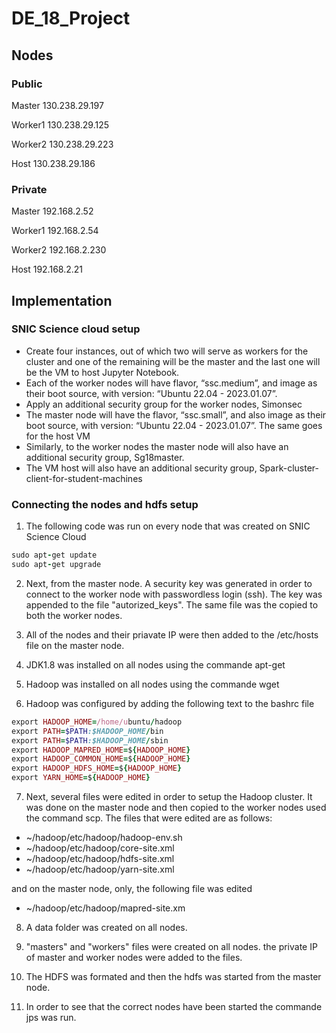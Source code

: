 # DE_18_Project

## Nodes 

### Public
Master  130.238.29.197

Worker1 130.238.29.125

Worker2 130.238.29.223

Host 130.238.29.186

### Private
Master 192.168.2.52

Worker1 192.168.2.54

Worker2 192.168.2.230

Host 192.168.2.21


## Implementation

### SNIC Science cloud setup

-	Create four instances, out of which two will serve as workers for the cluster and one of the remaining will be the master and the last one will be the VM to host Jupyter Notebook.
-	Each of the worker nodes will have flavor, “ssc.medium”, and image as their boot source, with version: “Ubuntu 22.04 - 2023.01.07”.
-	Apply an additional security group for the worker nodes, Simonsec
-	The master node will have the flavor, “ssc.small”, and also image as their boot source, with version: “Ubuntu 22.04 - 2023.01.07”. The same goes for the host VM
-	Similarly, to the worker nodes the master node will also have an additional security group, Sg18master.
-	The VM host will also have an additional security group, Spark-cluster-client-for-student-machines

### Connecting the nodes and hdfs setup
1. The following code was run on every node that was created on SNIC Science Cloud

```ruby
sudo apt-get update
sudo apt-get upgrade 
```        

2. Next, from the master node. A security key was generated in order to connect to the worker node with passwordless login (ssh). The key was appended to the file "autorized\_keys". The same file was the copied to both the worker nodes.

3. All of the nodes and their priavate IP were then added to the /etc/hosts file on the master node.

4. JDK1.8 was installed on all nodes using the commande apt-get

5. Hadoop was installed on all nodes using the commande wget

6. Hadoop was configured by adding the following text to the bashrc file

```ruby
export HADOOP_HOME=/home/ubuntu/hadoop
export PATH=$PATH:$HADOOP_HOME/bin
export PATH=$PATH:$HADOOP_HOME/sbin
export HADOOP_MAPRED_HOME=${HADOOP_HOME}
export HADOOP_COMMON_HOME=${HADOOP_HOME}
export HADOOP_HDFS_HOME=${HADOOP_HOME}
export YARN_HOME=${HADOOP_HOME}
```
        
7. Next, several files were edited in order to setup the Hadoop cluster. It was done on the master node and then copied to the worker nodes used the command scp. The files that were edited are as follows:

- ~/hadoop/etc/hadoop/hadoop-env.sh
- ~/hadoop/etc/hadoop/core-site.xml
- ~/hadoop/etc/hadoop/hdfs-site.xml
- ~/hadoop/etc/hadoop/yarn-site.xml

and on the master node, only, the following file was edited

- ~/hadoop/etc/hadoop/mapred-site.xm

     
8. A data folder was created on all nodes.

9. "masters" and "workers" files were created on all nodes. the private IP of master and worker nodes were added to the files.

10. The HDFS was formated and then the hdfs was started from the master node.

11. In order to see that the correct nodes have been started the commande jps was run.
